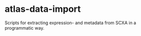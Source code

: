 # atlas-data-import
Scripts for extracting expression- and metadata from SCXA in a programmatic way. 
